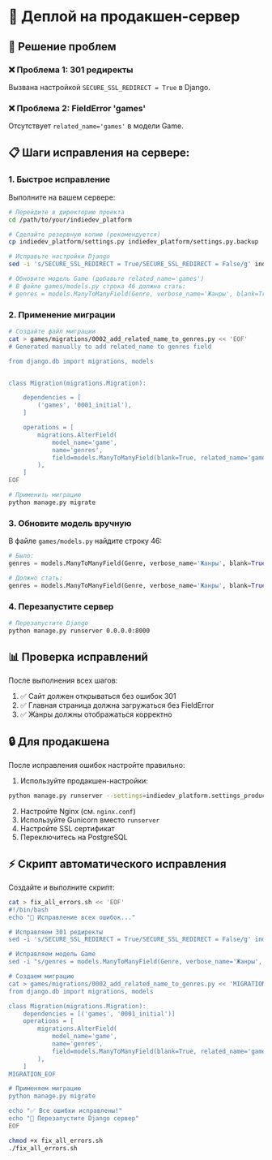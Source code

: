 # 🚀 Деплой на продакшен-сервер

## 🔧 Решение проблем

### ❌ Проблема 1: 301 редиректы
Вызвана настройкой `SECURE_SSL_REDIRECT = True` в Django.

### ❌ Проблема 2: FieldError 'games'
Отсутствует `related_name='games'` в модели Game.

## 📋 Шаги исправления на сервере:

### 1. Быстрое исправление

Выполните на вашем сервере:

```bash
# Перейдите в директорию проекта
cd /path/to/your/indiedev_platform

# Сделайте резервную копию (рекомендуется)
cp indiedev_platform/settings.py indiedev_platform/settings.py.backup

# Исправьте настройки Django
sed -i 's/SECURE_SSL_REDIRECT = True/SECURE_SSL_REDIRECT = False/g' indiedev_platform/settings.py

# Обновите модель Game (добавьте related_name='games')
# В файле games/models.py строка 46 должна стать:
# genres = models.ManyToManyField(Genre, verbose_name='Жанры', blank=True, related_name='games')
```

### 2. Применение миграции

```bash
# Создайте файл миграции
cat > games/migrations/0002_add_related_name_to_genres.py << 'EOF'
# Generated manually to add related_name to genres field

from django.db import migrations, models


class Migration(migrations.Migration):

    dependencies = [
        ('games', '0001_initial'),
    ]

    operations = [
        migrations.AlterField(
            model_name='game',
            name='genres',
            field=models.ManyToManyField(blank=True, related_name='games', to='games.genre', verbose_name='Жанры'),
        ),
    ]
EOF

# Применить миграцию
python manage.py migrate
```

### 3. Обновите модель вручную

В файле `games/models.py` найдите строку 46:

```python
# Было:
genres = models.ManyToManyField(Genre, verbose_name='Жанры', blank=True)

# Должно стать:
genres = models.ManyToManyField(Genre, verbose_name='Жанры', blank=True, related_name='games')
```

### 4. Перезапустите сервер

```bash
# Перезапустите Django
python manage.py runserver 0.0.0.0:8000
```

## 📊 Проверка исправлений

После выполнения всех шагов:

1. ✅ Сайт должен открываться без ошибок 301
2. ✅ Главная страница должна загружаться без FieldError
3. ✅ Жанры должны отображаться корректно

## 🔒 Для продакшена

После исправления ошибок настройте правильно:

1. Используйте продакшен-настройки:
```bash
python manage.py runserver --settings=indiedev_platform.settings_production
```

2. Настройте Nginx (см. `nginx.conf`)
3. Используйте Gunicorn вместо `runserver`
4. Настройте SSL сертификат
5. Переключитесь на PostgreSQL

## ⚡ Скрипт автоматического исправления

Создайте и выполните скрипт:

```bash
cat > fix_all_errors.sh << 'EOF'
#!/bin/bash
echo "🔧 Исправление всех ошибок..."

# Исправляем 301 редиректы
sed -i 's/SECURE_SSL_REDIRECT = True/SECURE_SSL_REDIRECT = False/g' indiedev_platform/settings.py

# Исправляем модель Game
sed -i "s/genres = models.ManyToManyField(Genre, verbose_name='Жанры', blank=True)/genres = models.ManyToManyField(Genre, verbose_name='Жанры', blank=True, related_name='games')/g" games/models.py

# Создаем миграцию
cat > games/migrations/0002_add_related_name_to_genres.py << 'MIGRATION_EOF'
from django.db import migrations, models

class Migration(migrations.Migration):
    dependencies = [('games', '0001_initial')]
    operations = [
        migrations.AlterField(
            model_name='game',
            name='genres',
            field=models.ManyToManyField(blank=True, related_name='games', to='games.genre', verbose_name='Жанры'),
        ),
    ]
MIGRATION_EOF

# Применяем миграцию
python manage.py migrate

echo "✅ Все ошибки исправлены!"
echo "🔄 Перезапустите Django сервер"
EOF

chmod +x fix_all_errors.sh
./fix_all_errors.sh
```
